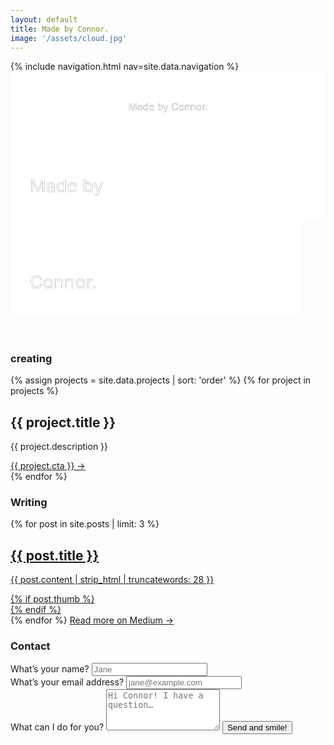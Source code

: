 ```yaml
---
layout: default
title: Made by Connor.
image: '/assets/cloud.jpg'
---
```


<nav>
  {% include navigation.html nav=site.data.navigation %}
</nav>
<header>
  <div class="header" style="background-image: url('{{ site.baseurl }}{{ page.image }}')">
    <svg class="header-large" viewBox="0 0 450 75">
      <defs>
        <g id="text-large">
          <text class="header-text" text-anchor="middle" x="225" y="55">Made by Connor.</text>
        </g>
        <mask id="mask-large" x="0" y="0" width="450" height="75">
          <rect x="0" y="0" width="450" height="75" fill="#fff"/>
          <use xlink:href="#text-large" />
        </mask>
      </defs>
      <rect x="0" y="0" width="450" height="75" mask="url(#mask-large)" fill="white" fill-opacity="1"/>
      <use xlink:href="#text-large" mask="url(#mask-large)" />
    </svg>
    <svg class="header-small" viewBox="0 0 245 150">
      <defs>
        <g id="text-top">
          <text class="header-text" x="15" y="53">Made by</text>
        </g>
        <mask id="mask-top" x="0" y="0" width="245" height="75" maskUnits="userSpaceOnUse">
          <rect x="0" y="0" width="245" height="75" fill="#fff"/>
          <use xlink:href="#text-top" />
        </mask>
        <g id="text-bottom">
          <text class="header-text" x="15" y="128">Connor.</text>
        </g>
        <mask id="mask-bottom" x="0" y="75" width="225" height="75" maskUnits="userSpaceOnUse">
          <rect x="0" y="75" width="225" height="75" fill="#fff"/>
          <use xlink:href="#text-bottom" />
        </mask>
      </defs>
      <rect x="0" y="0" width="245" height="75" mask="url(#mask-top)" fill="white" fill-opacity="1"/>
      <use xlink:href="#text-top" mask="url(#mask-top)" />
      <rect x="0" y="75" width="225" height="75" mask="url(#mask-bottom)" fill="white" fill-opacity="1"/>
      <use xlink:href="#text-bottom" mask="url(#mask-bottom)" />
    </svg>
  </div>
</header>

<!-- <section class="section ctnr-golden">
  <h3 id="about">About</h3>
  <h1>We love people who love making things… and cheese!</h1>
  <h4>{{ site.tagline }}</h4>
  <a class="link" href="/process">Learn about my work process →</a>
</section> -->

<section class="section ctnr-golden">
  <h3 id="creating">creating</h3>
    <div class="section-projects">
    {% assign projects = site.data.projects | sort: 'order' %}
    {% for project in projects %}
      <div class="section-project">
        <h2>{{ project.title }}</h2>
        <p>{{ project.description }}</p>
        <a href="{{ project.url }}" class="link" target="_blank">{{ project.cta }} →</a>
      </div>
    {% endfor %}
  </div>
</section>

<section class="section ctnr-golden">
  <h3 id="writing">Writing</h3>
  {% for post in site.posts | limit: 3 %}
  <a href="{{ post.medium }}" class="post-link" target="_blank">
    <h2 class="post-header">{{ post.title }}</h2>
    <div class="section-post">
      <p class="post-text">{{ post.content | strip_html | truncatewords: 28 }}</p>
      {% if post.thumb %}
      <div class="post-image" style="background-image: url('{{ site.baseurl }}{{ post.thumb }}')"></div>
      {% endif %}
    </div>
  </a>
  {% endfor %}
  <a href="https://blog.connorbaer.io/" class="link section-medium" target="_blank">Read more on Medium →</a>
</section>

<section class="section ctnr-golden">
  <h3 id="contact">Contact</h3>
  <form action="//formspree.io/hello@connorbaer.io" method="POST">
    <div class="section-inputs">
      <div class="section-input">
        <label for="name">What’s your name?</label>
        <input type="text" name="name" placeholder="Jane" required="true">
      </div>
      <div class="section-input">
        <label for="_replyto">What’s your email address?</label>
        <input type="email" name="_replyto" placeholder="jane@example.com" required="true">
      </div>
    </div>
    <label for="message">What can I do for you?</label>
    <textarea rows="4" type="text" name="message" placeholder="Hi Connor! I have a question…" required="true"></textarea>
    <input type="hidden" name="_subject" value="Someone wants to say hello" />
    <input type="hidden" name="_next" value="//connorbaer.io/success/" />
    <input type="text" name="_gotcha" style="display:none" />
    <button class="button" type="submit">Send and smile!</button>
  </form>
</section>